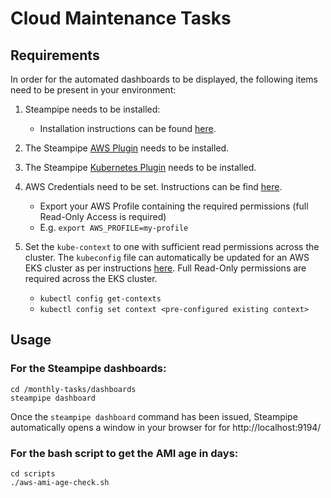 # Cloud Maintenance Tasks

## Requirements

In order for the automated dashboards to be displayed, the following items need to be present in your environment:
1. Steampipe needs to be installed:
    - Installation instructions can be found [here](https://steampipe.io/downloads).

2. The Steampipe [AWS Plugin](https://hub.steampipe.io/plugins/turbot/aws) needs to be installed.

3. The Steampipe [Kubernetes Plugin](https://hub.steampipe.io/plugins/turbot/kubernetes) needs to be installed.

4. AWS Credentials need to be set. Instructions can be find [here](https://docs.aws.amazon.com/cli/latest/userguide/cli-configure-files.html).
    - Export your AWS Profile containing the required permissions (full Read-Only Access is required)
    - E.g. ```export AWS_PROFILE=my-profile```

5. Set the ```kube-context``` to one with sufficient read permissions across the cluster. The ```kubeconfig``` file can automatically be updated for an AWS EKS cluster as per instructions [here](https://docs.aws.amazon.com/eks/latest/userguide/create-kubeconfig.html). Full Read-Only permissions are required across the EKS cluster.
    - ```kubectl config get-contexts```
    - ```kubectl config set context <pre-configured existing context>```

## Usage

### For the Steampipe dashboards:
```
cd /monthly-tasks/dashboards
steampipe dashboard
```
Once the ```steampipe dashboard``` command has been issued, Steampipe automatically opens a window in your browser for for http://localhost:9194/

### For the bash script to get the AMI age in days:
```
cd scripts
./aws-ami-age-check.sh
```





